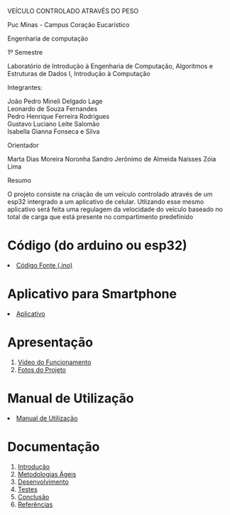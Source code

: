 VEÍCULO CONTROLADO ATRAVÉS DO PESO 

Puc Minas - Campus Coração Eucarístico

Engenharia de computação

1º Semestre

Laboratório de Introdução à Engenharia de Computação, Algoritmos e Estruturas de Dados I, Introdução à Computação


Integrantes:

João Pedro Mineli Delgado Lage  
Leonardo de Souza Fernandes  
Pedro Henrique Ferreira Rodrigues  
Gustavo Luciano Leite Salomão  
Isabella Gianna Fonseca e Silva  

Orientador

Marta Dias Moreira Noronha
Sandro Jerônimo de Almeida
Naísses Zóia Lima

Resumo

O projeto consiste na criação de um veículo controlado através de um esp32 intergrado a um aplicativo de celular. Utlizando esse mesmo aplicativo será feita uma regulagem da velocidade do veículo baseado no total de carga que está presente no compartimento predefinido 

# Código (do arduino ou esp32)

<li><a href="Codigo/README.md"> Código Fonte (.ino)</a></li>

# Aplicativo para Smartphone

<li><a href="App/README.md"> Aplicativo </a></li>

# Apresentação

<ol>
<li><a href="Apresentacao/README.md"> Vídeo do Funcionamento</a></li>
<li><a href="Apresentacao/README.md"> Fotos do Projeto</a></li>
</ol>

# Manual de Utilização

<li><a href="Manual/manual de utilização.md"> Manual de Utilização</a></li>


# Documentação

<ol>
<li><a href="Documentacao/01-Introducão.md"> Introdução</a></li>
<li><a href="Documentacao/02-Metodologias Ágeis.md"> Metodologias Ágeis</a></li>
<li><a href="Documentacao/03-Desenvolvimento.md"> Desenvolvimento </a></li>
<li><a href="Documentacao/04-Testes.md"> Testes </a></li>
<li><a href="Documentacao/05-Conclusão.md"> Conclusão </a></li>
<li><a href="Documentacao/06-Referências.md"> Referências </a></li>
</ol>

